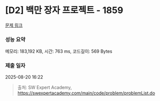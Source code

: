 # [D2] 백만 장자 프로젝트 - 1859 

[문제 링크](https://swexpertacademy.com/main/code/problem/problemDetail.do?contestProbId=AV5LrsUaDxcDFAXc) 

### 성능 요약

메모리: 183,192 KB, 시간: 763 ms, 코드길이: 569 Bytes

### 제출 일자

2025-08-20 16:22



> 출처: SW Expert Academy, https://swexpertacademy.com/main/code/problem/problemList.do